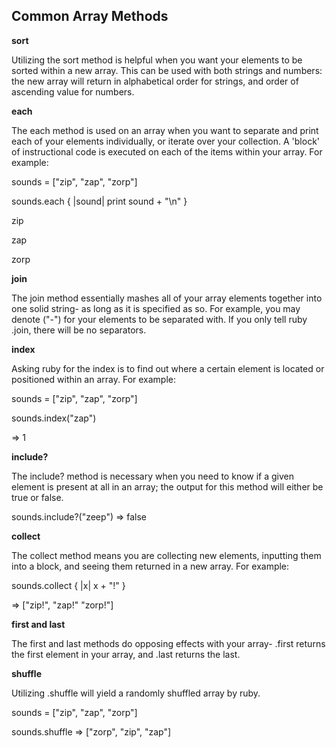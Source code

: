 ## Common Array Methods

**sort**

Utilizing the sort method is helpful when you want your elements to be sorted within a new array.  This can be used with both strings and numbers: the new array will return in alphabetical order for strings, and order of ascending value for numbers.   


**each**

The each method is used on an array when you want to separate and print each of your elements individually, or iterate over your collection.  A 'block' of instructional code is executed on each of the items within your array.  For example:

sounds = ["zip", "zap", "zorp"]

sounds.each { |sound| print sound + "\n" }

zip

zap

zorp


**join**

The join method essentially mashes all of your array elements together into one solid string- as long as it is specified as so.  For example, you may denote ("-") for your elements to be separated with.  If you only tell ruby .join, there will be no separators.   


**index**

Asking ruby for the index is to find out where a certain element is located or positioned within an array.  For example:

sounds = ["zip", "zap", "zorp"]

sounds.index("zap")

=> 1


**include?**

The include? method is necessary when you need to know if a given element is present at all in an array; the output for this method will either be true or false.  

sounds.include?("zeep") => false


**collect**

The collect method means you are collecting new elements, inputting them into a block, and seeing them returned in a new array.  For example:

sounds.collect { |x| x + "!" }

=> ["zip!", "zap!" "zorp!"]


**first and last**

The first and last methods do opposing effects with your array- .first returns the first element in your array, and .last returns the last.


**shuffle**

Utilizing .shuffle will yield a randomly shuffled array by ruby.

sounds = ["zip", "zap", "zorp"]

sounds.shuffle => ["zorp", "zip", "zap"]

